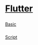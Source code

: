 <style>
.md0{margin-top: 150px;}
.md1{margin-top: 75px;}
.md2{margin-top: 50px;}
.md3{margin-top: 25px;}
.tbl1 td#header{background-color: D1ECCF}
.tbl1 tr#header{background-color: D1ECCF}
</style>

# [<span style="color:black;">Flutter</span>](../index.md) 

<div class="md3"></div>

[Basic](Flutter-Basic.md)




<div class="md3"></div>

[Script](Flutter-Script.md)